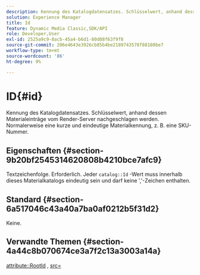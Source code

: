 ```yaml
---
description: Kennung des Katalogdatensatzes. Schlüsselwert, anhand dessen Materialeinträge vom Render-Server nachgeschlagen werden. Normalerweise eine kurze und eindeutige Materialkennung, z. B. eine SKU-Nummer.
solution: Experience Manager
title: Id
feature: Dynamic Media Classic,SDK/API
role: Developer,User
exl-id: 2525a9c9-8acb-45a4-b6d1-80d08f63f9f8
source-git-commit: 206e4643e3926cb85b4be2189743578f88180be7
workflow-type: tm+mt
source-wordcount: '86'
ht-degree: 9%

---
```


# ID{#id}

Kennung des Katalogdatensatzes. Schlüsselwert, anhand dessen Materialeinträge vom Render-Server nachgeschlagen werden. Normalerweise eine kurze und eindeutige Materialkennung, z. B. eine SKU-Nummer.

## Eigenschaften {#section-9b20bf2545314620808b4210bce7afc9}

Textzeichenfolge. Erforderlich. Jeder `catalog::Id` -Wert muss innerhalb dieses Materialkatalogs eindeutig sein und darf keine &#39;,&#39;-Zeichen enthalten.

## Standard {#section-6a517046c43a40a7ba0af0212b5f31d2}

Keine.

## Verwandte Themen {#section-4a44c8b070674ce3a7f2c13a3003a14a}

[attribute::RootId](../../../../../ir-api/material-cat/image-rendering-api-ref/c-ir-material-catalog/c-ir-attributes-reference/r-ir-rootid.md#reference-54b42b7125824be593378c1accb70d5a) ,  [src=](../../../../../ir-api/http-protocol/image-rendering-api-ref/c-ir-http-protocol-ref/c-ir-http-protocol-command-reference/r-ir-src.md#reference-62c98abad22149d68d405ed6aaff8272)
